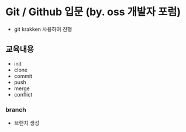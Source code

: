 # Git / Github 입문 (by. oss 개발자 포럼)
- git krakken 사용하여 진행

## 교육내용
- init
- clone
- commit
- push
- merge
- conflict

### branch
- 브랜치 생성
